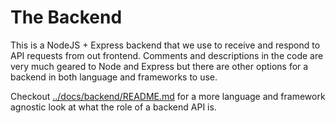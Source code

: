 # The Backend

This is a NodeJS + Express backend that we use to receive and respond to API requests from out frontend. Comments and descriptions in the code are very much geared to Node and Express but there are other options for a backend in both language and frameworks to use.

Checkout [../docs/backend/README.md](../docs/backend/README.md) for a more language and framework agnostic look at what the role of a backend API is.